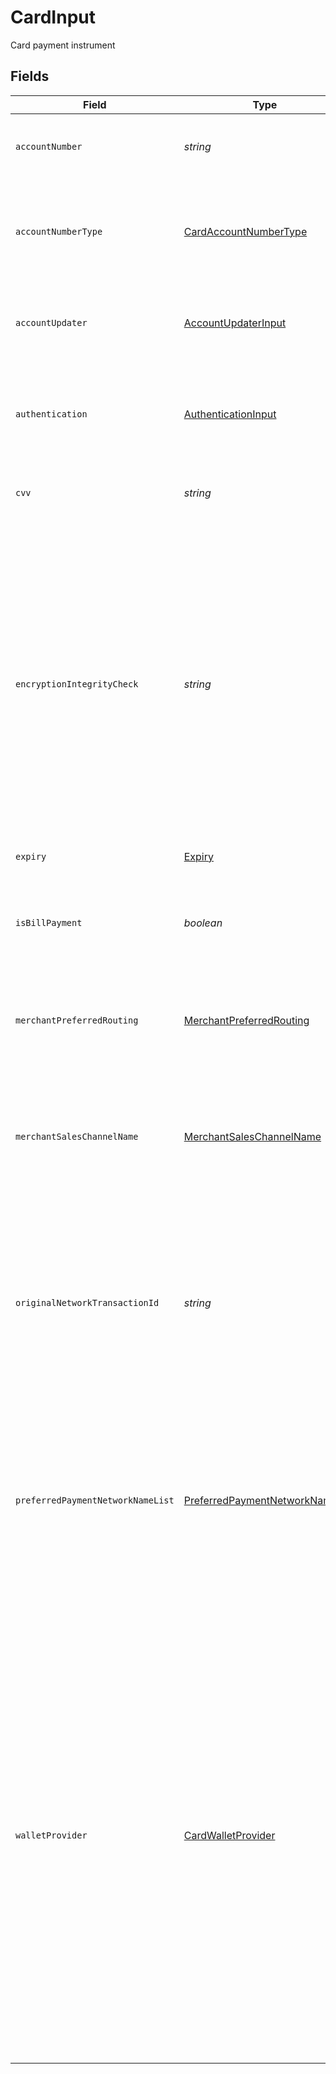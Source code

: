 # CardInput

Card payment instrument


## Fields

| Field                                                                                                                                                                                                                                                                                                                                                                                                                                                                                        | Type                                                                                                                                                                                                                                                                                                                                                                                                                                                                                         | Required                                                                                                                                                                                                                                                                                                                                                                                                                                                                                     | Description                                                                                                                                                                                                                                                                                                                                                                                                                                                                                  | Example                                                                                                                                                                                                                                                                                                                                                                                                                                                                                      |
| -------------------------------------------------------------------------------------------------------------------------------------------------------------------------------------------------------------------------------------------------------------------------------------------------------------------------------------------------------------------------------------------------------------------------------------------------------------------------------------------- | -------------------------------------------------------------------------------------------------------------------------------------------------------------------------------------------------------------------------------------------------------------------------------------------------------------------------------------------------------------------------------------------------------------------------------------------------------------------------------------------- | -------------------------------------------------------------------------------------------------------------------------------------------------------------------------------------------------------------------------------------------------------------------------------------------------------------------------------------------------------------------------------------------------------------------------------------------------------------------------------------------- | -------------------------------------------------------------------------------------------------------------------------------------------------------------------------------------------------------------------------------------------------------------------------------------------------------------------------------------------------------------------------------------------------------------------------------------------------------------------------------------------- | -------------------------------------------------------------------------------------------------------------------------------------------------------------------------------------------------------------------------------------------------------------------------------------------------------------------------------------------------------------------------------------------------------------------------------------------------------------------------------------------- |
| `accountNumber`                                                                                                                                                                                                                                                                                                                                                                                                                                                                              | *string*                                                                                                                                                                                                                                                                                                                                                                                                                                                                                     | :heavy_check_mark:                                                                                                                                                                                                                                                                                                                                                                                                                                                                           | Identifies a unique occurrence of a payment account.                                                                                                                                                                                                                                                                                                                                                                                                                                         |                                                                                                                                                                                                                                                                                                                                                                                                                                                                                              |
| `accountNumberType`                                                                                                                                                                                                                                                                                                                                                                                                                                                                          | [CardAccountNumberType](../../models/shared/cardaccountnumbertype.md)                                                                                                                                                                                                                                                                                                                                                                                                                        | :heavy_minus_sign:                                                                                                                                                                                                                                                                                                                                                                                                                                                                           | Codifies the type of payment method account number used for the payment transaction.                                                                                                                                                                                                                                                                                                                                                                                                         |                                                                                                                                                                                                                                                                                                                                                                                                                                                                                              |
| `accountUpdater`                                                                                                                                                                                                                                                                                                                                                                                                                                                                             | [AccountUpdaterInput](../../models/shared/accountupdaterinput.md)                                                                                                                                                                                                                                                                                                                                                                                                                            | :heavy_minus_sign:                                                                                                                                                                                                                                                                                                                                                                                                                                                                           | Contains response information related to account updater request                                                                                                                                                                                                                                                                                                                                                                                                                             |                                                                                                                                                                                                                                                                                                                                                                                                                                                                                              |
| `authentication`                                                                                                                                                                                                                                                                                                                                                                                                                                                                             | [AuthenticationInput](../../models/shared/authenticationinput.md)                                                                                                                                                                                                                                                                                                                                                                                                                            | :heavy_minus_sign:                                                                                                                                                                                                                                                                                                                                                                                                                                                                           | The authentication object allows you to opt in to additional security features like 3-D Secure                                                                                                                                                                                                                                                                                                                                                                                               |                                                                                                                                                                                                                                                                                                                                                                                                                                                                                              |
| `cvv`                                                                                                                                                                                                                                                                                                                                                                                                                                                                                        | *string*                                                                                                                                                                                                                                                                                                                                                                                                                                                                                     | :heavy_minus_sign:                                                                                                                                                                                                                                                                                                                                                                                                                                                                           | Card verification value (CVV/CV2)                                                                                                                                                                                                                                                                                                                                                                                                                                                            |                                                                                                                                                                                                                                                                                                                                                                                                                                                                                              |
| `encryptionIntegrityCheck`                                                                                                                                                                                                                                                                                                                                                                                                                                                                   | *string*                                                                                                                                                                                                                                                                                                                                                                                                                                                                                     | :heavy_minus_sign:                                                                                                                                                                                                                                                                                                                                                                                                                                                                           | The alphanumeric string generated by voltage to verify the soundness of the encrypted key used by merchant and payment process. The merchant passed this in the API call. The backend process validates the subscriber id and format matches - between the merchant request for a key and the UPG request                                                                                                                                                                                    |                                                                                                                                                                                                                                                                                                                                                                                                                                                                                              |
| `expiry`                                                                                                                                                                                                                                                                                                                                                                                                                                                                                     | [Expiry](../../models/shared/expiry.md)                                                                                                                                                                                                                                                                                                                                                                                                                                                      | :heavy_minus_sign:                                                                                                                                                                                                                                                                                                                                                                                                                                                                           | Expiration date                                                                                                                                                                                                                                                                                                                                                                                                                                                                              |                                                                                                                                                                                                                                                                                                                                                                                                                                                                                              |
| `isBillPayment`                                                                                                                                                                                                                                                                                                                                                                                                                                                                              | *boolean*                                                                                                                                                                                                                                                                                                                                                                                                                                                                                    | :heavy_minus_sign:                                                                                                                                                                                                                                                                                                                                                                                                                                                                           | Indicates whether or not the transaction is identified as a bill payment, prearranged between the cardholder and the merchant.                                                                                                                                                                                                                                                                                                                                                               |                                                                                                                                                                                                                                                                                                                                                                                                                                                                                              |
| `merchantPreferredRouting`                                                                                                                                                                                                                                                                                                                                                                                                                                                                   | [MerchantPreferredRouting](../../models/shared/merchantpreferredrouting.md)                                                                                                                                                                                                                                                                                                                                                                                                                  | :heavy_minus_sign:                                                                                                                                                                                                                                                                                                                                                                                                                                                                           | Codifies the routing model used to route the transaction as preferred by merchant.                                                                                                                                                                                                                                                                                                                                                                                                           |                                                                                                                                                                                                                                                                                                                                                                                                                                                                                              |
| `merchantSalesChannelName`                                                                                                                                                                                                                                                                                                                                                                                                                                                                   | [MerchantSalesChannelName](../../models/shared/merchantsaleschannelname.md)                                                                                                                                                                                                                                                                                                                                                                                                                  | :heavy_minus_sign:                                                                                                                                                                                                                                                                                                                                                                                                                                                                           | Label given to a merchant client of the Firm's medium for reaching its customers and facilitating and/or performing sales of its merchandise or services.                                                                                                                                                                                                                                                                                                                                    |                                                                                                                                                                                                                                                                                                                                                                                                                                                                                              |
| `originalNetworkTransactionId`                                                                                                                                                                                                                                                                                                                                                                                                                                                               | *string*                                                                                                                                                                                                                                                                                                                                                                                                                                                                                     | :heavy_minus_sign:                                                                                                                                                                                                                                                                                                                                                                                                                                                                           | Reference to a previous transaction. For merchant initiated transactions (MIT), the network transaction identifier from the original transaction must be sent in this field.                                                                                                                                                                                                                                                                                                                 | 1c4b1100-4017-11e9-b649-8de064224186                                                                                                                                                                                                                                                                                                                                                                                                                                                         |
| `preferredPaymentNetworkNameList`                                                                                                                                                                                                                                                                                                                                                                                                                                                            | [PreferredPaymentNetworkName](../../models/shared/preferredpaymentnetworkname.md)[]                                                                                                                                                                                                                                                                                                                                                                                                          | :heavy_minus_sign:                                                                                                                                                                                                                                                                                                                                                                                                                                                                           | Define the list of Payment Network Name preferred by merchant.  Payment Network Name is the label for primary transactions processing network through which card's (Debit or credit) account transactions are processed.                                                                                                                                                                                                                                                                     |                                                                                                                                                                                                                                                                                                                                                                                                                                                                                              |
| `walletProvider`                                                                                                                                                                                                                                                                                                                                                                                                                                                                             | [CardWalletProvider](../../models/shared/cardwalletprovider.md)                                                                                                                                                                                                                                                                                                                                                                                                                              | :heavy_minus_sign:                                                                                                                                                                                                                                                                                                                                                                                                                                                                           | Identifies the organization who manages the e-wallet for a consumer. The actual e-wallet management responsibilities may include hosting, accessing, communicating, and/or updating all or some of the customer data associated with the e-wallet.  An E-wallet is an application that is created on the mobile device to interact with the Point of Sale (POS) device as a catalyst for a transaction. This value may be sent to the Firm (as in Visa Tokenization) or created by the Firm. |                                                                                                                                                                                                                                                                                                                                                                                                                                                                                              |